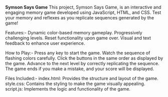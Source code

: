 **Symson Says Game**
This project, Symson Says Game, is an interactive and engaging memory game developed using JavaScript, HTML, and CSS. Test your memory and reflexes as you replicate sequences generated by the game!

Features:-
Dynamic color-based memory gameplay.
Progressively challenging levels.
Reset functionality upon game over.
Visual and text feedback to enhance user experience.

How to Play:-
Press any key to start the game.
Watch the sequence of flashing colors carefully.
Click the buttons in the same order as displayed by the game.
Advance to the next level by correctly replicating the sequence.
The game ends if you make a mistake, and your score will be displayed.

Files Included:-
index.html: Provides the structure and layout of the game.
style.css: Contains the styling to make the game visually appealing.
script.js: Implements the logic and functionality of the game.
